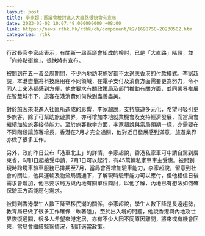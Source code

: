 ```yaml
---
layout: post
title: 李家超：區議會檢討進入大直路很快會有宣布
date: 2023-05-02 10:07:49.000000000 +08:00
link: https://news.rthk.hk/rthk/ch/component/k2/1698758-20230502.htm
categories: rthk
---
```


行政長官李家超表示，有關新一屆區議會組成的檢討，已是「大直路」階段，並「向終點衝線」，很快將有宣布。

被問到在五一黃金周期間，不少內地訪港旅客都不太適應香港的付款模式。李家超說，本港盡量將科技應用在不同領域，在電子支付及消費方面需要更為努力，令不同人士來港都感到方便，他會要求有關政策局及部門推動有關方面，並同業界推展在智慧城市下，旅客在港消費如何做到盡善盡美。

對於旅客來港進入社區所造成的影響，李家超說，支持旅遊多元化，希望可吸引更多旅客，除了可幫助旅遊業界，亦可增加本地就業機會及支持經濟發展，而當局會繼續加強旅客接待能力。至於旅客數字方面，李家超說與當局預期一樣，亦需要在不同階段讓旅客增長，香港在2月才完全通關，他對近日發展感到滿意，旅遊業界亦做了很多工作。

另外，政府昨日公布「港車北上」的詳情，李家超說，香港私家車可申請自駕到廣東省，6月1日起接受申請，7月1日可以起行，有45萬輛私家車車主受惠。被問到現時跨境車驗車服務已排期至7月，當局會否增加驗車能力，李家超說，留意到社會的關注，他與運輸及物流局溝通下，了解現時驗車能力可以應付，但他相信日後需求會增加，他已要求局方與內地有關單位商討，以他了解，內地已有想法如何確保驗車方面能應付需求。

被問到香港學生人數下降至移民潮的關係，李家超說，學生人數下降是長遠趨勢，教育局已做了很多工作確保「軟著陸」，至於出入境的問題，他說香港與內地及世界恢復通關，很多人希望來港定居，亦有不少人因不同原因離開，將來或有機會回來，當局會繼續監察情況，制訂適當政策。
